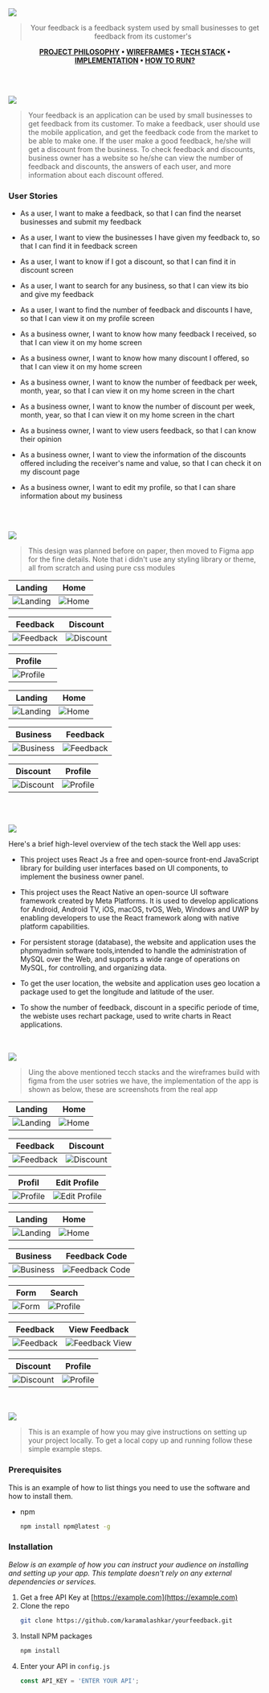 <img src="./readme/title1.svg"/>

<div align="center">

> Your feedback is a feedback system used by small businesses to get feedback from its customer's  

**[PROJECT PHILOSOPHY](https://github.com/karamalashkar/yourfeedback#-project-philosophy) • [WIREFRAMES](https://github.com/karamalashkar/yourfeedback#-wireframes) • [TECH STACK](https://github.com/karamalashkar/yourfeedback#-tech-stack) • [IMPLEMENTATION](https://github.com/karamalashkar/yourfeedback#-impplementation) • [HOW TO RUN?](https://github.com/karamalashkar/yourfeedback#-how-to-run)**

</div>

<br><br>


<img src="./readme/title2.svg"/>

> Your feedback is an application can be used by small businesses to get feedback from its customer. To make a feedback, user should use the mobile application, and get the feedback code from the market to be able to make one. If the user make a good feedback, he/she will get a discount from the business.
To check feedback and discounts, business owner has a website so he/she can view the number of feedback and discounts, the answers of each user, and more information about each discount offered.

### User Stories
- As a user, I want to make a feedback, so that I can find the nearset businesses and submit my feedback
- As a user, I want to view the businesses I have given my feedback to, so that I can find it in feedback screen
- As a user, I want to know if I got a discount, so that I can find it in discount screen
- As a user, I want to search for any business, so that I can view its bio and give my feedback
- As a user, I want to find the number of feedback and discounts I have, so that I can view it on my profile screen

- As a business owner, I want to know how many feedback I received, so that I can view it on my home screen
- As a business owner, I want to know how many discount I offered, so that I can view it on my home screen
- As a business owner, I want to know the number of feedback per week, month, year, so that I can view it on my home screen in the chart
- As a business owner, I want to know the number of discount per week, month, year, so that I can view it on my home screen in the chart
- As a business owner, I want to view users feedback, so that I can know their opinion
- As a business owner, I want to view the information of the discounts offered including the receiver's name and value, so that I can check it on my discount page
- As a business owner, I want to edit my profile, so that I can share information about my business


<br><br>

<img src="./readme/title3.svg"/>

> This design was planned before on paper, then moved to Figma app for the fine details.
Note that i didn't use any styling library or theme, all from scratch and using pure css modules

| Landing  | Home  |
| -----------------| -----|
| ![Landing](./readme/Landing.svg) | ![Home](./readme/Home.svg) |

| Feedback  | Discount  |
| -----------------| -----|
| ![Feedback](./readme/Feedback.svg) | ![Discount](./readme/Discount.svg) |

| Profile  |   |
| -----------------| -----|
| ![Profile](./readme/Profile.svg) |  |


| Landing  | Home  |                                                
| -----------------| -----|
| ![Landing](./readme/login.svg) | ![Home](./readme/homeMockup.svg) | 

| Business  | Feedback  |
| -----------------| -----|
| ![Business](./readme/business.svg) | ![Feedback](./readme/feedbackMockup.svg) |

| Discount  | Profile   |
| -----------------| -----|
| ![Discount](./readme/discountMockup.png) | ![Profile](./readme/profileMockup.svg)  |


<br><br>

<img src="./readme/title4.svg"/>

Here's a brief high-level overview of the tech stack the Well app uses:

- This project uses React Js a free and open-source front-end JavaScript library for building user interfaces based on UI components, to implement the business owner panel. 

- This project uses the React Native an open-source UI software framework created by Meta Platforms. It is used to develop applications for Android, Android TV, iOS, macOS, tvOS, Web, Windows and UWP by enabling developers to use the React framework along with native platform capabilities.

- For persistent storage (database), the website and application uses the phpmyadmin software tools,intended to handle the administration of MySQL over the Web, and supports a wide range of operations on MySQL, for controlling, and organizing data. 

- To get the user location, the website and application uses geo location a package used to get the longitude and latitude of the user.

- To show the number of feedback, discount in a specific periode of time, the webiste uses rechart package, used to write charts in React applications.


<br><br>
<img src="./readme/title5.svg"/>

> Uing the above mentioned tecch stacks and the wireframes build with figma from the user sotries we have, the implementation of the app is shown as below, these are screenshots from the real app

| Landing  | Home  |
| -----------------| -----|
| ![Landing](./readme/landingWebsite.png) | ![Home](./readme/used.png) |

| Feedback  | Discount  |
| -----------------| -----|
| ![Feedback](./readme/feedbackWeb.png) | ![Discount](./readme/discountWeb.jpeg) |

| Profil  | Edit Profile  |
| -----------------| -----|
| ![Profile](./readme/profileWeb.png) | ![Edit Profile](./readme/editProfileWeb.png) |

| Landing  | Home  |                                                
| -----------------| -----|
| ![Landing](./readme/login.jpeg) | ![Home](./readme/home.jpeg) | 

| Business  | Feedback Code  |
| -----------------| -----|
| ![Business](./readme/business.jpeg) | ![Feedback Code](./readme/code.jpeg) |

| Form  | Search   |
| -----------------| -----|
| ![Form](./readme/form.jpeg) | ![Profile](./readme/search.jpeg)  |

| Feedback  | View Feedback  |
| -----------------| -----|
| ![Feedback](./readme/feedback.jpeg) | ![Feedback View](./readme/show.jpeg) |

| Discount  | Profile   |
| -----------------| -----|
| ![Discount](./readme/discount.jpeg) | ![Profile](./readme/profile.jpeg)  |


<br><br>
<img src="./readme/title6.svg"/>


> This is an example of how you may give instructions on setting up your project locally.
To get a local copy up and running follow these simple example steps.

### Prerequisites

This is an example of how to list things you need to use the software and how to install them.
* npm
  ```sh
  npm install npm@latest -g
  ```

### Installation

_Below is an example of how you can instruct your audience on installing and setting up your app. This template doesn't rely on any external dependencies or services._

1. Get a free API Key at [https://example.com](https://example.com)
2. Clone the repo
   ```sh
   git clone https://github.com/karamalashkar/yourfeedback.git
   ```
3. Install NPM packages
   ```sh
   npm install
   ```
4. Enter your API in `config.js`
   ```js
   const API_KEY = 'ENTER YOUR API';
   ```


